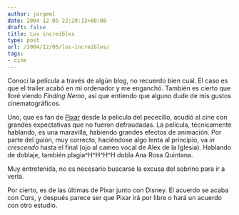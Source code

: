 ```yaml
---
author: jorgeml
date: 2004-12-05 22:20:13+00:00
draft: false
title: Los increibles
type: post
url: /2004/12/05/los-increibles/
tags:
- cine
---
```


Conocí la película a través de algún blog, no recuerdo bien cual. El caso es que el trailer acabó en mi ordenador y me enganchó. También es cierto que lloré viendo _Finding Nemo_, así que entiendo que alguno dude de mis gustos cinematográficos.

Uno, que es fan de [Pixar](http://www.pixar.com) desde la película del pececillo, acudió al cine con grandes expectativas que no fueron defraudadas. La película, técnicamente hablando, es una maravilla, habiendo grandes efectos de animación. Por parte del guión, muy correcto, haciéndose algo lenta al principio, va _in crescendo_ hasta el final (ojo al cameo vocal de Alex de la Iglesia). Hablando de doblaje, también plagia^H^H^H^H dobla Ana Rosa Quintana.

Muy entretenida, no es necesario buscarse la excusa del sobrino para ir a verla.

Por cierto, es de las últimas de Pixar junto con Disney. El acuerdo se acaba con _Cars_, y después parece ser que Pixar irá por libre o hará un acuerdo con otro estudio.
